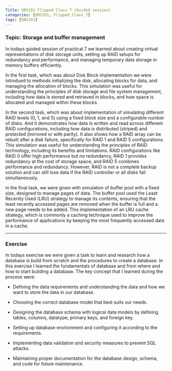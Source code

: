 ```yaml
---
Title: DBS101 Flipped Class 7 (Guided session)
categories: [DBS101, Flipped_Class_7]
tags: [DBS101]
---
```


### Topic: Storage and buffer management 

In todays guided session of practical 7 we learned about creating virtual representations of disk storage units, setting up RAID setups for redundancy and performance, and managing temporary data storage in memory buffers efficiently.

In the first task, which was about Disk Block implementation we were introdued to methods initializing the disk, allocating blocks for data, and managing the allocation of blocks. This simulation was useful for understanding the principles of disk storage and file system management, including how data is stored and retrieved in blocks, and how space is allocated and managed within these blocks.

In the second task, which was about implementation of simulating different RAID levels (0, 1, and 5) using a fixed block size and a configurable number of disks. And it demonstrates how data is written and read across different RAID configurations, including how data is distributed (striped) and protected (mirrored or with parity). It also shows how a RAID array can be rebuilt after a disk failure, specifically for RAID 1 and RAID 5 configurations. This simulation was useful for understanding the principles of RAID technology, including its benefits and limitations. RAID configurations like RAID 0 offer high performance but no redundancy, RAID 1 provides redundancy at the cost of storage space, and RAID 5 combines performance and redundancy. However, RAID is not a complete backup solution and can still lose data if the RAID controller or all disks fail simultaneously.

in the final task, we were given with simulation of buffer pool with a fixed size, designed to manage pages of data. The buffer pool used the Least Recently Used (LRU) strategy to manage its contents, ensuring that the least recently accessed pages are removed when the buffer is full and a new page needs to be added. This implementation of an LRU cache strategy, which is commonly a caching technique used to improve the performance of applications by keeping the most frequently accessed data in a cache. 

---

### Exercise

In todays exercise we were given a task to learn and research how a database is build from scratch and the procedures to create a database. In this exercise I learned the fundamentals of database and from where and how to start building a database. The key concept that I learned during the process were:

- Defining the data requirements and understanding the data and how we want to store the data in our database. 

- Choosing the correct database model that best suits our needs.

- Designing the database schema with logical data models by defining tables, columns, datatype, primary keys, and foreign key.

- Setting up database environment and configuring it according to the requirements.

- Implementing data validation and security measures  to prevent SQL attacks.

- Maintaining proper documentation for the database design, schema, and code for future maintenance.



